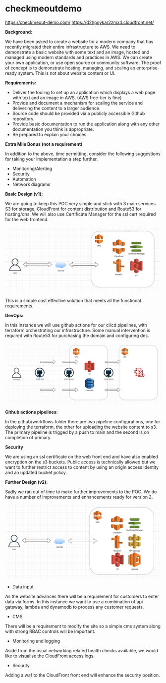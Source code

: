 # checkmeoutdemo

https://checkmeout-demo.com/
https://d2hpoykar2zmx4.cloudfront.net/

**Background:**

We have been asked to create a website for a modern company that has recently migrated
their entire infrastructure to AWS. We need to demonstrate a basic website with some
text and an image, hosted and managed using modern standards and practices in AWS.
We can create your own application, or use open source or community software. The proof
of concept is to demonstrate hosting, managing, and scaling an enterprise-ready system.
This is not about website content or UI.

**Requirements:**

* Deliver the tooling to set up an application which displays a web page with text and
an image in AWS. (AWS free-tier is fine)
* Provide and document a mechanism for scaling the service and delivering the
content to a larger audience.
* Source code should be provided via a publicly accessible Github repository.
* Provide basic documentation to run the application along with any other
documentation you think is appropriate.
* Be prepared to explain your choices.

**Extra Mile Bonus (not a requirement)**

In addition to the above, time permitting, consider the following suggestions for taking your
implementation a step further.
* Monitoring/Alerting
* Security
* Automation
* Network diagrams

**Basic Design (v1):**

We are going to keep this POC very simple and stick with 3 main services. S3 for storage, CloudFront for content distribution and Route53 for hosting/dns. We will also use Certificate Manager for the ssl cert required for the web frontend.

![This is an image](/v1/docs/infra_v1.PNG)

This is a simple cost effective solution that meets all the functional requirements.

**DevOps:**

In this instance we will use github actions for our ci/cd pipelines, with terraform orchestrating our infrastructure. Some manual intervention is required with Route53 for purchasing the domain and configuring dns.

![This is an image](/v1/docs/cicd.PNG)

**Github actions pipelines:**

In the github/workflows folder there are two pipeline configurations, one for deploying the terraform, the other for uploading the website content to s3. The primary pipeline is trigged by a push to main and the second is on completion of primary.

**Security**

We are using an ssl certificate on the web front end and have also enabled encryption on the s3 buckets. Public access is technically allowed but we want to further restrict access to content by using an origin access identity and an updated bucket policy.

**Further Design (v2):**

Sadly we ran out of time to make further improvements to the POC. We do have a number of improvements and enhancements ready for version 2.

![This is an image](/v1/docs/infra_v2.PNG)

* Data input

As the website advances there will be a requirement for customers to enter data via forms. In this instance we want to use a combination of api gateway, lambda and dynamodb to process any customer requests.

* CMS

There will be a requirement to modify the site so a simple cms system along with strong RBAC controls will be important.

* Monitoring and logging

Aside from the usual networking related health checks available, we would like to visualise the CloudFront access logs.

* Security

Adding a waf to the CloudFront front end will enhance the security position.







